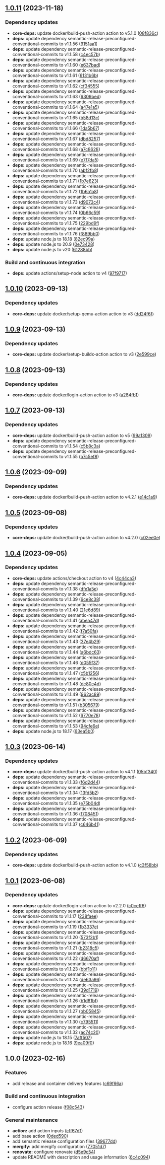 ## [1.0.11](https://github.com/SmartOperatingBlock/release-and-delivery-action/compare/1.0.10...1.0.11) (2023-11-18)


### Dependency updates

* **core-deps:** update docker/build-push-action action to v5.1.0 ([08f836c](https://github.com/SmartOperatingBlock/release-and-delivery-action/commit/08f836c49599b99506de4696a1f9500323f35149))
* **deps:** update dependency semantic-release-preconfigured-conventional-commits to v1.1.56 ([9151aa1](https://github.com/SmartOperatingBlock/release-and-delivery-action/commit/9151aa17f3c6ea995a9202b168e80e6f3ac309ad))
* **deps:** update dependency semantic-release-preconfigured-conventional-commits to v1.1.58 ([c4ec57b](https://github.com/SmartOperatingBlock/release-and-delivery-action/commit/c4ec57b7c2adc414d9434bbde91e2e23f239f40d))
* **deps:** update dependency semantic-release-preconfigured-conventional-commits to v1.1.60 ([e637bad](https://github.com/SmartOperatingBlock/release-and-delivery-action/commit/e637badec3096ce8ecbf453b0f6829f9a0f682ba))
* **deps:** update dependency semantic-release-preconfigured-conventional-commits to v1.1.61 ([6131b6b](https://github.com/SmartOperatingBlock/release-and-delivery-action/commit/6131b6bfd03e62b8b788d82ae46d35d04553053b))
* **deps:** update dependency semantic-release-preconfigured-conventional-commits to v1.1.62 ([cf34555](https://github.com/SmartOperatingBlock/release-and-delivery-action/commit/cf345554e028caf2bd48a6d54074093c6b331c6e))
* **deps:** update dependency semantic-release-preconfigured-conventional-commits to v1.1.63 ([6309bed](https://github.com/SmartOperatingBlock/release-and-delivery-action/commit/6309bedc060b4610f71e39ca1aef4980b6b9bf4c))
* **deps:** update dependency semantic-release-preconfigured-conventional-commits to v1.1.64 ([a47e1a5](https://github.com/SmartOperatingBlock/release-and-delivery-action/commit/a47e1a5e69d69e7c5db8e3585da8cc756a75e1c4))
* **deps:** update dependency semantic-release-preconfigured-conventional-commits to v1.1.65 ([b58d13c](https://github.com/SmartOperatingBlock/release-and-delivery-action/commit/b58d13cec925b6fcc23d7fceb08302e98e51c1e0))
* **deps:** update dependency semantic-release-preconfigured-conventional-commits to v1.1.66 ([1da5b67](https://github.com/SmartOperatingBlock/release-and-delivery-action/commit/1da5b67728a7a935c6b60233ddd7e7f45c25da9d))
* **deps:** update dependency semantic-release-preconfigured-conventional-commits to v1.1.67 ([dbd8257](https://github.com/SmartOperatingBlock/release-and-delivery-action/commit/dbd82578992e1097e86abb9274d1695f3eb532de))
* **deps:** update dependency semantic-release-preconfigured-conventional-commits to v1.1.68 ([a7c8628](https://github.com/SmartOperatingBlock/release-and-delivery-action/commit/a7c86282e426bc84af04eea124307cacbc7f3088))
* **deps:** update dependency semantic-release-preconfigured-conventional-commits to v1.1.69 ([e7f7da5](https://github.com/SmartOperatingBlock/release-and-delivery-action/commit/e7f7da5abef9657ef024f5c1561f77566c4c5ac3))
* **deps:** update dependency semantic-release-preconfigured-conventional-commits to v1.1.70 ([abf2fb8](https://github.com/SmartOperatingBlock/release-and-delivery-action/commit/abf2fb8b4d467b63a6ab135b3896c14c7aae4251))
* **deps:** update dependency semantic-release-preconfigured-conventional-commits to v1.1.71 ([1b7e823](https://github.com/SmartOperatingBlock/release-and-delivery-action/commit/1b7e8239d304c5b105e2a0236b9dbc8ab21835d0))
* **deps:** update dependency semantic-release-preconfigured-conventional-commits to v1.1.72 ([1b6a1a8](https://github.com/SmartOperatingBlock/release-and-delivery-action/commit/1b6a1a88af0e20b080e93aef8d033440998334ee))
* **deps:** update dependency semantic-release-preconfigured-conventional-commits to v1.1.73 ([d9073c4](https://github.com/SmartOperatingBlock/release-and-delivery-action/commit/d9073c427cf5f1aedfa04012a45e9cf41099b105))
* **deps:** update dependency semantic-release-preconfigured-conventional-commits to v1.1.74 ([0b66c59](https://github.com/SmartOperatingBlock/release-and-delivery-action/commit/0b66c59e61382cb0e7f213acdcf0bc7c4a1492c3))
* **deps:** update dependency semantic-release-preconfigured-conventional-commits to v1.1.75 ([229bd9f](https://github.com/SmartOperatingBlock/release-and-delivery-action/commit/229bd9f2a59e7dc9f555616dbe634db2fd2993cb))
* **deps:** update dependency semantic-release-preconfigured-conventional-commits to v1.1.76 ([f889bb0](https://github.com/SmartOperatingBlock/release-and-delivery-action/commit/f889bb04b11072d1aed2adbe8748fde1d2941b66))
* **deps:** update node.js to 18.18 ([82ec99a](https://github.com/SmartOperatingBlock/release-and-delivery-action/commit/82ec99ac7ed736e8c016c4d0b6fe048369a89002))
* **deps:** update node.js to 20.9 ([0e73428](https://github.com/SmartOperatingBlock/release-and-delivery-action/commit/0e73428d0126aa103b923558795a78d05e1f5694))
* **deps:** update node.js to v20 ([61288bb](https://github.com/SmartOperatingBlock/release-and-delivery-action/commit/61288bba79a5cbf9007c24e78cd52e674ffec89e))


### Build and continuous integration

* **deps:** update actions/setup-node action to v4 ([97f9717](https://github.com/SmartOperatingBlock/release-and-delivery-action/commit/97f9717b3afbe60d71eb0f82103dc17c80368242))

## [1.0.10](https://github.com/SmartOperatingBlock/release-and-delivery-action/compare/1.0.9...1.0.10) (2023-09-13)


### Dependency updates

* **core-deps:** update docker/setup-qemu-action action to v3 ([dd24f6f](https://github.com/SmartOperatingBlock/release-and-delivery-action/commit/dd24f6f0beb44f9923458999423e55376b1e81f8))

## [1.0.9](https://github.com/SmartOperatingBlock/release-and-delivery-action/compare/1.0.8...1.0.9) (2023-09-13)


### Dependency updates

* **core-deps:** update docker/setup-buildx-action action to v3 ([2e599ce](https://github.com/SmartOperatingBlock/release-and-delivery-action/commit/2e599ce4bd0cc99bc8594c42efd66e580106dabe))

## [1.0.8](https://github.com/SmartOperatingBlock/release-and-delivery-action/compare/1.0.7...1.0.8) (2023-09-13)


### Dependency updates

* **core-deps:** update docker/login-action action to v3 ([a284fb1](https://github.com/SmartOperatingBlock/release-and-delivery-action/commit/a284fb137edd5bfbd4a5d486a60d6f638671671a))

## [1.0.7](https://github.com/SmartOperatingBlock/release-and-delivery-action/compare/1.0.6...1.0.7) (2023-09-13)


### Dependency updates

* **core-deps:** update docker/build-push-action action to v5 ([99a1309](https://github.com/SmartOperatingBlock/release-and-delivery-action/commit/99a13092b7a8b7107f577235382bb9b5b5823410))
* **deps:** update dependency semantic-release-preconfigured-conventional-commits to v1.1.54 ([c5b8c3a](https://github.com/SmartOperatingBlock/release-and-delivery-action/commit/c5b8c3ad2d4b663fa18f3a029ac9a1eb09f8ebdb))
* **deps:** update dependency semantic-release-preconfigured-conventional-commits to v1.1.55 ([b7c5ef8](https://github.com/SmartOperatingBlock/release-and-delivery-action/commit/b7c5ef8157e739b72ff4343762f10945ed3e1a63))

## [1.0.6](https://github.com/SmartOperatingBlock/release-and-delivery-action/compare/1.0.5...1.0.6) (2023-09-09)


### Dependency updates

* **core-deps:** update docker/build-push-action action to v4.2.1 ([e14c1a9](https://github.com/SmartOperatingBlock/release-and-delivery-action/commit/e14c1a9ed24824289822c6f3f65ed0881984ec7d))

## [1.0.5](https://github.com/SmartOperatingBlock/release-and-delivery-action/compare/1.0.4...1.0.5) (2023-09-08)


### Dependency updates

* **core-deps:** update docker/build-push-action action to v4.2.0 ([c02ee0e](https://github.com/SmartOperatingBlock/release-and-delivery-action/commit/c02ee0e5c27702ec098d65fbfe37e4515f8db2f0))

## [1.0.4](https://github.com/SmartOperatingBlock/release-and-delivery-action/compare/1.0.3...1.0.4) (2023-09-05)


### Dependency updates

* **core-deps:** update actions/checkout action to v4 ([4c44ca3](https://github.com/SmartOperatingBlock/release-and-delivery-action/commit/4c44ca30e5e99f5919706ac5619964eedf19eac3))
* **deps:** update dependency semantic-release-preconfigured-conventional-commits to v1.1.38 ([dfe1a5e](https://github.com/SmartOperatingBlock/release-and-delivery-action/commit/dfe1a5e0d5c99b3d0cbed1a73f1643173163c03b))
* **deps:** update dependency semantic-release-preconfigured-conventional-commits to v1.1.39 ([6ce8c38](https://github.com/SmartOperatingBlock/release-and-delivery-action/commit/6ce8c38911630cbfdb7ac34ad889677dd1af3cf9))
* **deps:** update dependency semantic-release-preconfigured-conventional-commits to v1.1.40 ([21e6d89](https://github.com/SmartOperatingBlock/release-and-delivery-action/commit/21e6d89b8fb074746495858edf1efbfa7716a5e0))
* **deps:** update dependency semantic-release-preconfigured-conventional-commits to v1.1.41 ([abea47d](https://github.com/SmartOperatingBlock/release-and-delivery-action/commit/abea47d31f6a5c0cb9770bc32d8ada453c4ee489))
* **deps:** update dependency semantic-release-preconfigured-conventional-commits to v1.1.42 ([f7a50fa](https://github.com/SmartOperatingBlock/release-and-delivery-action/commit/f7a50fa1fbd7973800b2ea8ae1233bcdd7108558))
* **deps:** update dependency semantic-release-preconfigured-conventional-commits to v1.1.43 ([37e4b29](https://github.com/SmartOperatingBlock/release-and-delivery-action/commit/37e4b296feb6721863d1e9e9abd59e1ab04415b0))
* **deps:** update dependency semantic-release-preconfigured-conventional-commits to v1.1.44 ([a6bdc63](https://github.com/SmartOperatingBlock/release-and-delivery-action/commit/a6bdc6316367e5d10c90637c590277f6303d957b))
* **deps:** update dependency semantic-release-preconfigured-conventional-commits to v1.1.46 ([d055f37](https://github.com/SmartOperatingBlock/release-and-delivery-action/commit/d055f37b0a06ee555e164f084b1be8d7a1d3b021))
* **deps:** update dependency semantic-release-preconfigured-conventional-commits to v1.1.47 ([c5b1256](https://github.com/SmartOperatingBlock/release-and-delivery-action/commit/c5b1256269e338db4affacdad25734438e851abb))
* **deps:** update dependency semantic-release-preconfigured-conventional-commits to v1.1.48 ([dc80c4d](https://github.com/SmartOperatingBlock/release-and-delivery-action/commit/dc80c4d3e3af7d0f0f67588852bf8caeb5859019))
* **deps:** update dependency semantic-release-preconfigured-conventional-commits to v1.1.49 ([962ac89](https://github.com/SmartOperatingBlock/release-and-delivery-action/commit/962ac8969707e69546c3fc9a4b691b901eea46c4))
* **deps:** update dependency semantic-release-preconfigured-conventional-commits to v1.1.51 ([b305679](https://github.com/SmartOperatingBlock/release-and-delivery-action/commit/b305679862283e03b423c20e0e81de0f29388adf))
* **deps:** update dependency semantic-release-preconfigured-conventional-commits to v1.1.52 ([6770e78](https://github.com/SmartOperatingBlock/release-and-delivery-action/commit/6770e782c5f8ce6d7c42d1d0e2883bed157e75d4))
* **deps:** update dependency semantic-release-preconfigured-conventional-commits to v1.1.53 ([94cfe6e](https://github.com/SmartOperatingBlock/release-and-delivery-action/commit/94cfe6ef611a864efa5f262c744b5a7cc52aab7a))
* **deps:** update node.js to 18.17 ([63ea5b0](https://github.com/SmartOperatingBlock/release-and-delivery-action/commit/63ea5b0633399bbac7a6269695932e7df15c47de))

## [1.0.3](https://github.com/SmartOperatingBlock/release-and-delivery-action/compare/1.0.2...1.0.3) (2023-06-14)


### Dependency updates

* **core-deps:** update docker/build-push-action action to v4.1.1 ([05bf340](https://github.com/SmartOperatingBlock/release-and-delivery-action/commit/05bf3405c3df4bbee4ae3bda45c04923c5407cc7))
* **deps:** update dependency semantic-release-preconfigured-conventional-commits to v1.1.33 ([f6d2d44](https://github.com/SmartOperatingBlock/release-and-delivery-action/commit/f6d2d443747a120b33fb8fa36344e4665f23a92c))
* **deps:** update dependency semantic-release-preconfigured-conventional-commits to v1.1.34 ([13fd5b2](https://github.com/SmartOperatingBlock/release-and-delivery-action/commit/13fd5b284562cba56ce1597e29b7cc77a8011687))
* **deps:** update dependency semantic-release-preconfigured-conventional-commits to v1.1.35 ([e75b04d](https://github.com/SmartOperatingBlock/release-and-delivery-action/commit/e75b04db664d46ed8a2f8c68a57ad3f2ae952f19))
* **deps:** update dependency semantic-release-preconfigured-conventional-commits to v1.1.36 ([f708451](https://github.com/SmartOperatingBlock/release-and-delivery-action/commit/f7084512546767b35d4462dca6f1edbd77dd0f64))
* **deps:** update dependency semantic-release-preconfigured-conventional-commits to v1.1.37 ([c646b41](https://github.com/SmartOperatingBlock/release-and-delivery-action/commit/c646b4124262002e9c76bbec10da91a564fb6310))

## [1.0.2](https://github.com/SmartOperatingBlock/release-and-delivery-action/compare/1.0.1...1.0.2) (2023-06-09)


### Dependency updates

* **core-deps:** update docker/build-push-action action to v4.1.0 ([c3f58bb](https://github.com/SmartOperatingBlock/release-and-delivery-action/commit/c3f58bb07a5c4d7d0b859a26e04c37a6c1d083c8))

## [1.0.1](https://github.com/SmartOperatingBlock/release-and-delivery-action/compare/1.0.0...1.0.1) (2023-06-08)


### Dependency updates

* **core-deps:** update docker/login-action action to v2.2.0 ([c0ceff6](https://github.com/SmartOperatingBlock/release-and-delivery-action/commit/c0ceff66a9925610eb9a0338e5bf038200cd9866))
* **deps:** update dependency semantic-release-preconfigured-conventional-commits to v1.1.17 ([238faee](https://github.com/SmartOperatingBlock/release-and-delivery-action/commit/238faeef8d9d1201d9fcb680e0684086f9c21bac))
* **deps:** update dependency semantic-release-preconfigured-conventional-commits to v1.1.19 ([1b3337e](https://github.com/SmartOperatingBlock/release-and-delivery-action/commit/1b3337e186bda99137e6198724462b88060ef4a2))
* **deps:** update dependency semantic-release-preconfigured-conventional-commits to v1.1.20 ([573f2b1](https://github.com/SmartOperatingBlock/release-and-delivery-action/commit/573f2b1454e076a5e14220d3dae7df45469fe7ba))
* **deps:** update dependency semantic-release-preconfigured-conventional-commits to v1.1.21 ([b2318c5](https://github.com/SmartOperatingBlock/release-and-delivery-action/commit/b2318c59c1f42fc1d9b65d4a249e526c515db7b5))
* **deps:** update dependency semantic-release-preconfigured-conventional-commits to v1.1.22 ([d6670af](https://github.com/SmartOperatingBlock/release-and-delivery-action/commit/d6670af63c38acfbaf7fb5fdf17a703ab5e02406))
* **deps:** update dependency semantic-release-preconfigured-conventional-commits to v1.1.23 ([bbf1b11](https://github.com/SmartOperatingBlock/release-and-delivery-action/commit/bbf1b11a78b5fbea9071759dfd6f02170f142612))
* **deps:** update dependency semantic-release-preconfigured-conventional-commits to v1.1.24 ([de63a96](https://github.com/SmartOperatingBlock/release-and-delivery-action/commit/de63a96179369bd896fd99113efb9f8692800456))
* **deps:** update dependency semantic-release-preconfigured-conventional-commits to v1.1.25 ([39d1719](https://github.com/SmartOperatingBlock/release-and-delivery-action/commit/39d1719f6b15953c0c68012e12beb94df5efc41d))
* **deps:** update dependency semantic-release-preconfigured-conventional-commits to v1.1.26 ([b1d81bf](https://github.com/SmartOperatingBlock/release-and-delivery-action/commit/b1d81bf0fb5ceed0ad58fe50758cc8a77cd8dcee))
* **deps:** update dependency semantic-release-preconfigured-conventional-commits to v1.1.27 ([bb05845](https://github.com/SmartOperatingBlock/release-and-delivery-action/commit/bb058457f24d7aada06a9d6092ade08d8dc6e57f))
* **deps:** update dependency semantic-release-preconfigured-conventional-commits to v1.1.30 ([c795511](https://github.com/SmartOperatingBlock/release-and-delivery-action/commit/c7955112bf0ce0c68b0aec2519aed413226e2d62))
* **deps:** update dependency semantic-release-preconfigured-conventional-commits to v1.1.32 ([ac74c20](https://github.com/SmartOperatingBlock/release-and-delivery-action/commit/ac74c20217eb6feaf7af5ba05feab4f1559d2e61))
* **deps:** update node.js to 18.15 ([7aff507](https://github.com/SmartOperatingBlock/release-and-delivery-action/commit/7aff5077b423dfcb36f6b8f45d260ca3a484ec28))
* **deps:** update node.js to 18.16 ([9ea09f0](https://github.com/SmartOperatingBlock/release-and-delivery-action/commit/9ea09f01e81dd17058b5f4b162da3d8c952fdcd5))

## 1.0.0 (2023-02-16)


### Features

* add release and container delivery features ([c69f66a](https://github.com/SmartOperatingBlock/release-and-delivery-action/commit/c69f66a920515d951f59782228bfbd387485632f))


### Build and continuous integration

* configure action release ([f08c543](https://github.com/SmartOperatingBlock/release-and-delivery-action/commit/f08c5438ce6cd599e37beb62c1ebbb0e663906f4))


### General maintenance

* **action:** add action inputs ([cff67d1](https://github.com/SmartOperatingBlock/release-and-delivery-action/commit/cff67d14bbcc521684483026bdca802f35c37a85))
* add base action ([0ded590](https://github.com/SmartOperatingBlock/release-and-delivery-action/commit/0ded59080b1ce6e0b0f92e31f42152461f802dd3))
* add semantic release configuration files ([39677dd](https://github.com/SmartOperatingBlock/release-and-delivery-action/commit/39677ddcac154adba54afd865387ca87cd6e13b1))
* **mergify:** add mergify configuration ([77051d7](https://github.com/SmartOperatingBlock/release-and-delivery-action/commit/77051d7bf8c962a32e1db3754cf2da858efa6f41))
* **renovate:** configure renovate ([d5e9c54](https://github.com/SmartOperatingBlock/release-and-delivery-action/commit/d5e9c54cc96e883a9e4864c25e27f410e97ece03))
* update README with description and usage information ([6c4c094](https://github.com/SmartOperatingBlock/release-and-delivery-action/commit/6c4c094cba4712c850ca5ded0117bc8fd1c75776))
